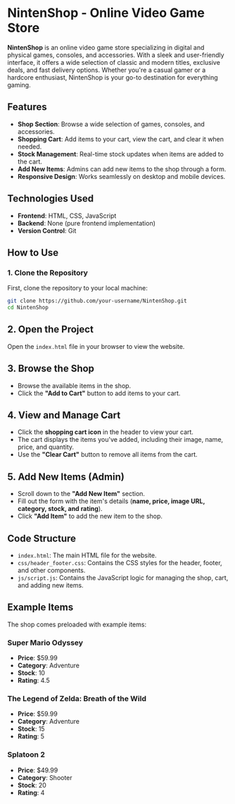 # NintenShop - Online Video Game Store

**NintenShop** is an online video game store specializing in digital and physical games, consoles, and accessories. With a sleek and user-friendly interface, it offers a wide selection of classic and modern titles, exclusive deals, and fast delivery options. Whether you're a casual gamer or a hardcore enthusiast, NintenShop is your go-to destination for everything gaming.

## Features

- **Shop Section**: Browse a wide selection of games, consoles, and accessories.
- **Shopping Cart**: Add items to your cart, view the cart, and clear it when needed.
- **Stock Management**: Real-time stock updates when items are added to the cart.
- **Add New Items**: Admins can add new items to the shop through a form.
- **Responsive Design**: Works seamlessly on desktop and mobile devices.

## Technologies Used

- **Frontend**: HTML, CSS, JavaScript
- **Backend**: None (pure frontend implementation)
- **Version Control**: Git

## How to Use

### 1. Clone the Repository

First, clone the repository to your local machine:

```bash
git clone https://github.com/your-username/NintenShop.git
cd NintenShop
```
## 2. Open the Project

Open the `index.html` file in your browser to view the website.

## 3. Browse the Shop

- Browse the available items in the shop.
- Click the **"Add to Cart"** button to add items to your cart.

## 4. View and Manage Cart

- Click the **shopping cart icon** in the header to view your cart.
- The cart displays the items you've added, including their image, name, price, and quantity.
- Use the **"Clear Cart"** button to remove all items from the cart.

## 5. Add New Items (Admin)

- Scroll down to the **"Add New Item"** section.
- Fill out the form with the item's details (**name, price, image URL, category, stock, and rating**).
- Click **"Add Item"** to add the new item to the shop.

## Code Structure

- `index.html`: The main HTML file for the website.
- `css/header_footer.css`: Contains the CSS styles for the header, footer, and other components.
- `js/script.js`: Contains the JavaScript logic for managing the shop, cart, and adding new items.

## Example Items

The shop comes preloaded with example items:

### **Super Mario Odyssey**
- **Price**: $59.99  
- **Category**: Adventure  
- **Stock**: 10  
- **Rating**: 4.5  

### **The Legend of Zelda: Breath of the Wild**
- **Price**: $59.99  
- **Category**: Adventure  
- **Stock**: 15  
- **Rating**: 5  

### **Splatoon 2**
- **Price**: $49.99  
- **Category**: Shooter  
- **Stock**: 20  
- **Rating**: 4 
